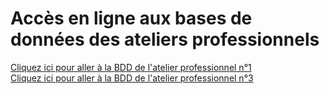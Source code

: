﻿<h1>Accès en ligne aux bases de données des ateliers professionnels</h1>

[Cliquez ici pour aller à la BDD de l'atelier professionnel n°1](../BDDAP1/mediatekformation.sql) <br/>
[Cliquez ici pour aller à la BDD de l'atelier professionnel n°3](../BDDAP3/mediatekdocuments.sql) <br />


